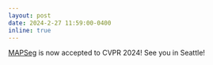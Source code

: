 ```yaml
---
layout: post
date: 2024-2-27 11:59:00-0400
inline: true
---
```


[MAPSeg](https://arxiv.org/pdf/2303.09373.pdf) is now accepted to CVPR 2024! See you in Seattle!